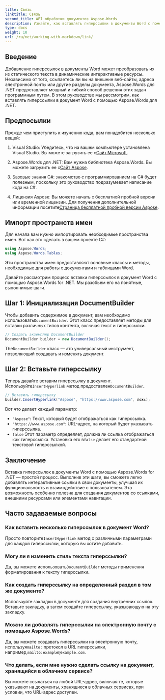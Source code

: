 ```yaml
---
title: Связь
linktitle: Связь
second_title: API обработки документов Aspose.Words
description: Узнайте, как вставлять гиперссылки в документы Word с помощью Aspose.Words для .NET с помощью этого пошагового руководства. Улучшайте свои документы с помощью интерактивных ссылок легко.
type: docs
weight: 10
url: /ru/net/working-with-markdown/link/
---
```

## Введение

Добавление гиперссылок в документы Word может преобразовать их из статического текста в динамические интерактивные ресурсы. Независимо от того, ссылаетесь ли вы на внешние веб-сайты, адреса электронной почты или другие разделы документа, Aspose.Words для .NET предоставляет мощный и гибкий способ решения этих задач программным путем. В этом руководстве мы рассмотрим, как вставлять гиперссылки в документ Word с помощью Aspose.Words для .NET. 

## Предпосылки

Прежде чем приступить к изучению кода, вам понадобится несколько вещей:

1.  Visual Studio: Убедитесь, что на вашем компьютере установлена Visual Studio. Вы можете загрузить ее с[Сайт Microsoft](https://visualstudio.microsoft.com/).

2.  Aspose.Words для .NET: Вам нужна библиотека Aspose.Words. Вы можете загрузить ее с[Сайт Aspose](https://releases.aspose.com/words/net/).

3. Базовые знания C#: знакомство с программированием на C# будет полезным, поскольку это руководство подразумевает написание кода на C#.

4.  Лицензия Aspose: Вы можете начать с бесплатной пробной версии или временной лицензии. Для получения дополнительной информации посетите[Страница бесплатной пробной версии Aspose](https://releases.aspose.com/).

## Импорт пространств имен

Для начала вам нужно импортировать необходимые пространства имен. Вот как это сделать в вашем проекте C#:

```csharp
using Aspose.Words;
using Aspose.Words.Tables;
```

Эти пространства имен предоставляют основные классы и методы, необходимые для работы с документами и таблицами Word.

Давайте рассмотрим процесс вставки гиперссылок в документ Word с помощью Aspose.Words for .NET. Мы разобьем его на понятные, выполнимые шаги.

## Шаг 1: Инициализация DocumentBuilder

 Чтобы добавить содержимое в документ, вам необходимо использовать`DocumentBuilder`. Этот класс предоставляет методы для вставки различных типов контента, включая текст и гиперссылки.

```csharp
// Создать экземпляр DocumentBuilder
DocumentBuilder builder = new DocumentBuilder();
```

 The`DocumentBuilder` класс — это универсальный инструмент, позволяющий создавать и изменять документ.

## Шаг 2: Вставьте гиперссылку

 Теперь давайте вставим гиперссылку в документ. Используйте`InsertHyperlink` метод предоставлен`DocumentBuilder`. 

```csharp
// Вставить гиперссылку
builder.InsertHyperlink("Aspose", "https://www.aspose.com", ложь);
```

Вот что делает каждый параметр:
- `"Aspose"`: Текст, который будет отображаться как гиперссылка.
- `"https://www.aspose.com"`: URL-адрес, на который будет указывать гиперссылка.
- `false` Этот параметр определяет, должна ли ссылка отображаться как гиперссылка. Установка его в`false` делает его стандартной текстовой гиперссылкой.

## Заключение

Вставка гиперссылок в документы Word с помощью Aspose.Words for .NET — простой процесс. Выполнив эти шаги, вы сможете легко добавлять интерактивные ссылки в свои документы, улучшая их функциональность и взаимодействие с пользователем. Эта возможность особенно полезна для создания документов со ссылками, внешними ресурсами или элементами навигации.

## Часто задаваемые вопросы

### Как вставить несколько гиперссылок в документ Word?
 Просто повторите`InsertHyperlink` метод с различными параметрами для каждой гиперссылки, которую вы хотите добавить.

### Могу ли я изменить стиль текста гиперссылки?
 Да, вы можете использовать`DocumentBuilder` методы применения форматирования к тексту гиперссылки.

### Как создать гиперссылку на определенный раздел в том же документе?
Используйте закладки в документе для создания внутренних ссылок. Вставьте закладку, а затем создайте гиперссылку, указывающую на эту закладку.

### Можно ли добавлять гиперссылки на электронную почту с помощью Aspose.Words?
 Да, вы можете создавать гиперссылки на электронную почту, используя`mailto:` протокол в URL гиперссылки, например,`mailto:example@example.com`.

### Что делать, если мне нужно сделать ссылку на документ, хранящийся в облачном сервисе?
Вы можете ссылаться на любой URL-адрес, включая те, которые указывают на документы, хранящиеся в облачных сервисах, при условии, что URL-адрес доступен.